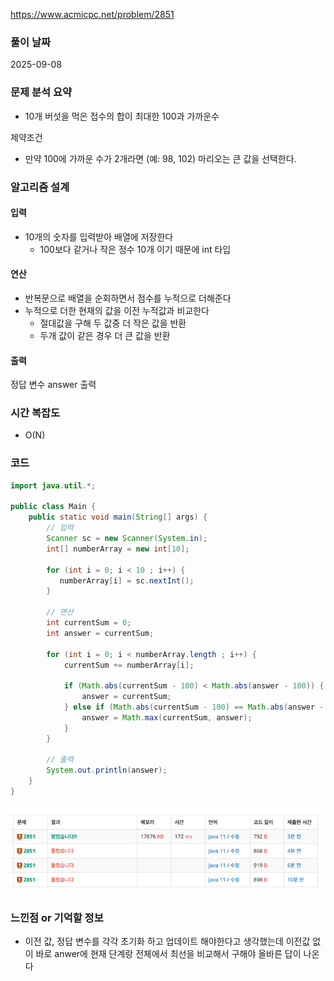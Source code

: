 https://www.acmicpc.net/problem/2851

### 풀이 날짜
2025-09-08

### 문제 분석 요약
- 10개 버섯을 먹은 접수의 합이 최대한 100과 가까운수

제약조건
- 만약 100에 가까운 수가 2개라면 (예: 98, 102) 마리오는 큰 값을 선택한다.
### 알고리즘 설계

#### 입력
- 10개의 숫자를 입력받아 배열에 저장한다
    - 100보다 같거나 작은 정수 10개 이기 때문에 int 타입
#### 연산
- 반복문으로 배열을 순회하면서 점수를 누적으로 더해준다
- 누적으로 더한 현재의 값을 이전 누적값과 비교한다
    - 절대값을 구해 두 값중 더 작은 값을 반환
    - 두개 값이 같은 경우 더 큰 값을 반환
#### 출력
정답 변수 answer 출력

### 시간 복잡도
- O(N)
### 코드
```java  
import java.util.*;

public class Main {
    public static void main(String[] args) {
        // 입력
        Scanner sc = new Scanner(System.in);
        int[] numberArray = new int[10];

        for (int i = 0; i < 10 ; i++) {
           numberArray[i] = sc.nextInt();
        }

        // 연산
        int currentSum = 0;
        int answer = currentSum;

        for (int i = 0; i < numberArray.length ; i++) {
            currentSum += numberArray[i];

            if (Math.abs(currentSum - 100) < Math.abs(answer - 100)) {
                answer = currentSum;
            } else if (Math.abs(currentSum - 100) == Math.abs(answer - 100)) {
                answer = Math.max(currentSum, answer);
            }
        }

        // 출력
        System.out.println(answer);
    }
}

```
![b2851](./b2851.png)

### 느낀점 or 기억할 정보
- 이전 값, 정답 변수를 각각 초기화 하고 업데이트 해야한다고 생각했는데 이전값 없이 바로 anwer에 현재 단계랑 전체에서 최선을 비교해서 구해야 올바른 답이 나온다